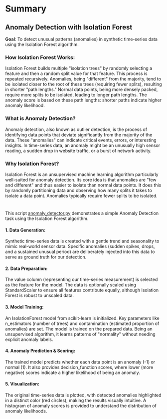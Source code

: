 # Summary

## Anomaly Detection with Isolation Forest
**Goal**: To detect unusual patterns (anomalies) in synthetic time-series data using the Isolation Forest algorithm.

### How Isolation Forest Works:

Isolation Forest builds multiple "isolation trees" by randomly selecting a feature and then a random split value for that feature. This process is repeated recursively. Anomalies, being "different" from the majority, tend to be isolated closer to the root of these trees (requiring fewer splits), resulting in shorter "path lengths." Normal data points, being more densely packed, require more splits to be isolated, leading to longer path lengths. The anomaly score is based on these path lengths: shorter paths indicate higher anomaly likelihood.

### What is Anomaly Detection? 

Anomaly detection, also known as outlier detection, is the process of identifying data points that deviate significantly from the majority of the data. These "anomalies" can indicate critical events, errors, or interesting insights. In time-series data, an anomaly might be an unusually high sensor reading, a sudden drop in website traffic, or a burst of network activity.

### Why Isolation Forest? 

Isolation Forest is an unsupervised machine learning algorithm particularly well-suited for anomaly detection. Its core idea is that anomalies are "few and different" and thus easier to isolate than normal data points. It does this by randomly partitioning data and observing how many splits it takes to isolate a data point. Anomalies typically require fewer splits to be isolated.

#
This script [anomaly_detector.py](https://github.com/sanj64/AnomalyDetectionTest/blob/main/anomaly_detector.py) demonstrates a simple Anomaly Detection task using the Isolation Forest algorithm.

#### 1. Data Generation:

Synthetic time-series data is created with a gentle trend and seasonality to mimic real-world sensor data.
Specific anomalies (sudden spikes, drops, and a sustained unusual period) are deliberately injected into this data to serve as ground truth for our detection.

#### 2. Data Preparation:

The value column (representing our time-series measurement) is selected as the feature for the model.
The data is optionally scaled using StandardScaler to ensure all features contribute equally, although Isolation Forest is robust to unscaled data.

#### 3. Model Training:

An IsolationForest model from scikit-learn is initialized.
Key parameters like n_estimators (number of trees) and contamination (estimated proportion of anomalies) are set.
The model is trained on the prepared data. Being an unsupervised algorithm, it learns patterns of "normality" without needing explicit anomaly labels.

#### 4. Anomaly Prediction & Scoring:

The trained model predicts whether each data point is an anomaly (-1) or normal (1).
It also provides decision_function scores, where lower (more negative) scores indicate a higher likelihood of being an anomaly.

#### 5. Visualization:

The original time-series data is plotted, with detected anomalies highlighted in a distinct color (red circles), making the results visually intuitive.
A histogram of anomaly scores is provided to understand the distribution of anomaly likelihoods.
